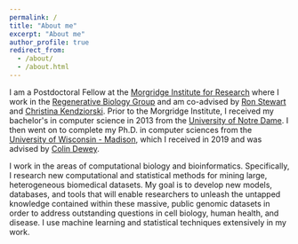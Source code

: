 ```yaml
---
permalink: /
title: "About me"
excerpt: "About me"
author_profile: true
redirect_from: 
  - /about/
  - /about.html
---
```


I am a Postdoctoral Fellow at the [Morgridge Institute for Research](https://morgridge.org) where I work in the [Regenerative Biology Group](https://morgridge.org/research/regenerative-biology/) and am co-advised by [Ron Stewart](https://morgridge.org/profile/ron-stewart/) and [Christina Kendziorski](https://www.biostat.wisc.edu/~kendzior/). Prior to the Morgridge Institute, I received my bachelor's in computer science in 2013 from the [University of Notre Dame](https://www.nd.edu). I then went on to complete my Ph.D. in computer sciences from the [University of Wisconsin - Madison](https://www.wisc.edu), which I received in 2019 and was advised by [Colin Dewey](https://www.biostat.wisc.edu/~cdewey/index.html). 

I work in the areas of computational biology and bioinformatics.  Specifically, I research new computational and statistical methods for mining large, heterogeneous biomedical datasets. My goal is to develop new models, databases, and tools that will enable researchers to unleash the untapped knowledge contained within these massive, public genomic datasets in order to address outstanding questions in cell biology, human health, and disease.  I use machine learning and statistical techniques extensively in my work.
